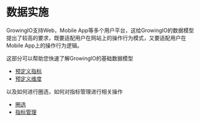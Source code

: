 # 数据实施

GrowingIO支持Web，Mobile App等多个用户平台，这给GrowingIO的数据模型提出了较高的要求，既要适配用户在网站上的操作行为模式，又要适配用户在Mobile App上的操作行为逻辑。

这部分可以帮助您快速了解GrowingIO的基础数据模型
* [预定义指标](growingio-shu-ju-mo-xing/zhi-biao.md)
* [预定义维度](growingio-shu-ju-mo-xing/yu-ding-yi-wei-du.md)

以及如何进行圈选，如何对指标管理进行相关操作

* [圈选](Features/circle.md)
* [指标管理](Features/circle/tag.md)


